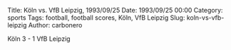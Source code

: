 Title: Köln vs. VfB Leipzig, 1993/09/25
Date: 1993/09/25 00:00
Category: sports
Tags: football, football scores, Köln, VfB Leipzig
Slug: koln-vs-vfb-leipzig
Author: carbonero


Köln 3 - 1 VfB Leipzig
